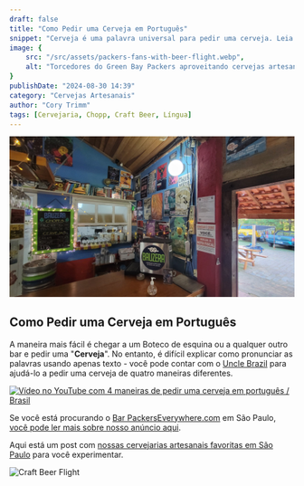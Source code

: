 ```yaml
---
draft: false
title: "Como Pedir uma Cerveja em Português"
snippet: "Cerveja é uma palavra universal para pedir uma cerveja. Leia nosso post rápido sobre como pedir uma gelada."
image: {
    src: "/src/assets/packers-fans-with-beer-flight.webp",
    alt: "Torcedores do Green Bay Packers aproveitando cervejas artesanais em São Paulo, Brasil"
}
publishDate: "2024-08-30 14:39"
category: "Cervejas Artesanais"
author: "Cory Trimm"
tags: [Cervejaria, Chopp, Craft Beer, Língua]
---
```


![Interior da Bauzera Cervejaria](/src/assets/bauzera.jpg)

## Como Pedir uma Cerveja em Português

A maneira mais fácil é chegar a um Boteco de esquina ou a qualquer outro bar e pedir uma "**Cerveja**". No entanto, é difícil explicar como pronunciar as palavras usando apenas texto - você pode contar com o [Uncle Brazil](https://www.youtube.com/@UncleBrazil) para ajudá-lo a pedir uma cerveja de quatro maneiras diferentes.

[![Vídeo no YouTube com 4 maneiras de pedir uma cerveja em português / Brasil](https://img.youtube.com/vi/m8Lq3Cns7oI/0.jpg)](https://www.youtube.com/watch?v=m8Lq3Cns7oI)

Se você está procurando o [Bar PackersEverywhere.com](https://www.packerseverywhere.com/find-a-bar/bar-details/Index?id=dade858a-fa8f-6ce3-be09-ff000095b832) em São Paulo, [você pode ler mais sobre nosso anúncio aqui](/blog/announcing-omalleys-as-the-packers-everywhere-bar/).

Aqui está um post com [nossas cervejarias artesanais favoritas em São Paulo](/blog/beer-to-try-in-sao-paulo/) para você experimentar.

![Craft Beer Flight](/src/assets/beer-flight.png)
